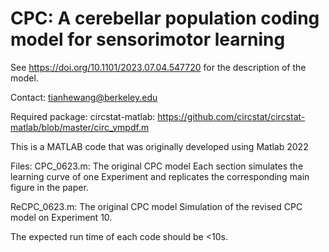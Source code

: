 # CPC: A cerebellar population coding model for sensorimotor learning
See https://doi.org/10.1101/2023.07.04.547720 for the description of the model.

Contact: tianhewang@berkeley.edu

Required package:
circstat-matlab: https://github.com/circstat/circstat-matlab/blob/master/circ_vmpdf.m

This is a MATLAB code that was originally developed using Matlab 2022

Files: 
CPC_0623.m: The original CPC model 
Each section simulates the learning curve of one Experiment and replicates the corresponding main figure in the paper.

ReCPC_0623.m: The original CPC model 
Simulation of the revised CPC model on Experiment 10. 

The expected run time of each code should be <10s. 
